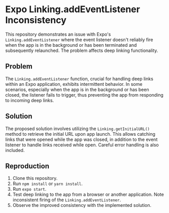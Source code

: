# Expo Linking.addEventListener Inconsistency

This repository demonstrates an issue with Expo's `Linking.addEventListener` where the event listener doesn't reliably fire when the app is in the background or has been terminated and subsequently relaunched.  The problem affects deep linking functionality.

## Problem

The `Linking.addEventListener` function, crucial for handling deep links within an Expo application, exhibits intermittent behavior. In some scenarios, especially when the app is in the background or has been closed, the listener fails to trigger, thus preventing the app from responding to incoming deep links.

## Solution

The proposed solution involves utilizing the `Linking.getInitialURL()` method to retrieve the initial URL upon app launch.  This allows catching links that were opened while the app was closed, in addition to the event listener to handle links received while open.   Careful error handling is also included.

## Reproduction

1. Clone this repository.
2. Run `npm install` or `yarn install`.
3. Run `expo start`.
4. Test deep linking to the app from a browser or another application.  Note inconsistent firing of the `Linking.addEventListener`. 
5. Observe the improved consistency with the implemented solution.